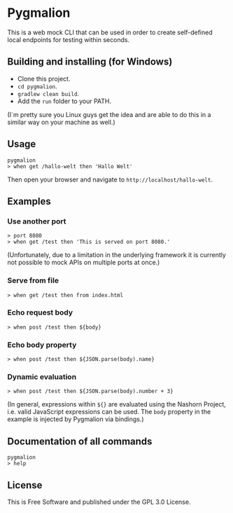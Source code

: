 # Pygmalion

This is a web mock CLI that can be used in order to create self-defined local endpoints for testing within seconds.

## Building and installing (for Windows)
- Clone this project.
- `cd pygmalion`.
- `gradlew clean build`.
- Add the `run` folder to your PATH.

(I`m pretty sure you Linux guys get the idea and are able to do this in a similar way on your machine as well.)

## Usage
```
pygmalion
> when get /hallo-welt then 'Hallo Welt'
```

Then open your browser and navigate to `http://localhost/hallo-welt`.

## Examples

### Use another port
```
> port 8080
> when get /test then 'This is served on port 8080.'
```
(Unfortunately, due to a limitation in the underlying framework it is currently not possible to mock APIs on multiple ports at once.)

### Serve from file
```
> when get /test then from index.html
```

### Echo request body
```
> when post /test then ${body}
```

### Echo body property
```
> when post /test then ${JSON.parse(body).name}
```

### Dynamic evaluation
```
> when post /test then ${JSON.parse(body).number + 3}
```
(In general, expressions within `${}` are evaluated using the Nashorn Project, i.e. valid JavaScript expressions can be used. The `body` property in the example is injected by Pygmalion via bindings.)

## Documentation of all commands
```
pygmalion
> help
```

## License
This is Free Software and published under the GPL 3.0 License.